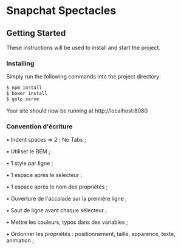 # Snapchat Spectacles

## Getting Started

These instructions will be used to install and start the project.

### Installing

Simply run the following commands into the project directory:
```sh
$ npm install
$ bower install
$ gulp serve
```
Your site should now be running at http://localhost:8080

### Convention d'écriture

• Indent spaces => 2 ; No Tabs ; 

• Utiliser le BEM ;

• 1 style par ligne ;

• 1 espace après le selecteur ;

• 1 espace après le nom des propriétés ;

• Ouverture de l'accolade sur la première ligne ;

• Saut de ligne avant chaque sélecteur ;

• Mettre les couleurs, typos dans des variables ;

• Ordonner les propriétés : positionnement, taille, apparence, texte, animation ;
